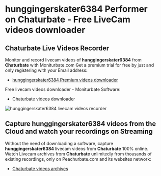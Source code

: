 # hunggingerskater6384 Performer on Chaturbate - Free LiveCam videos downloader

## Chaturbate Live Videos Recorder

Monitor and record livecam videos of **hunggingerskater6384** from **Chaturbate** with Moniturbate.com
Get a premium trial for free by just and only registering with your Email address:
* [hunggingerskater6384 Premium videos downloader](https://moniturbate.com/request-demo-licence-key.html)

Free livecam videos downloader - Moniturbate Software:
* [Chaturbate videos downloader](https://moniturbate.com/moniturbate-download-software.html)

![hunggingerskater6384 livecam videos recorder](https://peachurnet.com/templates/moniturbate-software.png)


## Capture hunggingerskater6384 videos from the Cloud and watch your recordings on Streaming

Without the need of downloading a software, capture **hunggingerskater6384** livecam videos from **Chaturbate** 100% online.
Watch Livecam archives from **Chaturbate** unlimitedly from thousands of existing recordings, only on Peachurbate.com and its websites network:
* [Chaturbate videos archives](https://peachurnet.com/)